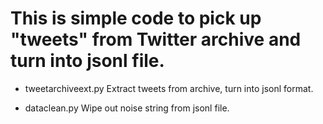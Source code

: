 # This is simple code to pick up "tweets" from Twitter archive and turn into jsonl file.

- tweetarchiveext.py
Extract tweets from archive, turn into jsonl format.

- dataclean.py
Wipe out noise string from jsonl file.